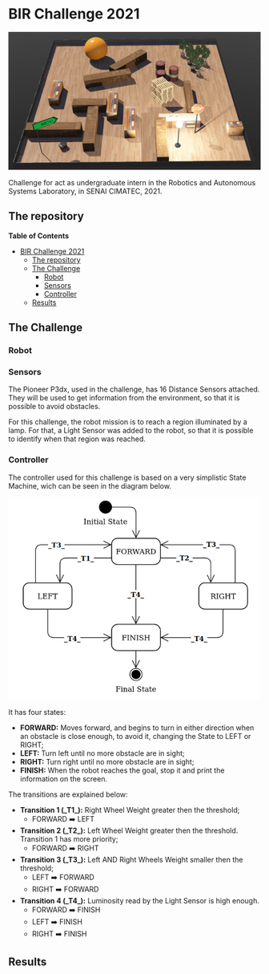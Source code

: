 # BIR  Challenge 2021
![challenge](resources/challenge.png)

Challenge for act as undergraduate intern in the Robotics and Autonomous Systems Laboratory, in SENAI CIMATEC, 2021.

## The repository
**Table of Contents**
- [BIR  Challenge 2021](#bir--challenge-2021)
  - [The repository](#the-repository)
  - [The Challenge](#the-challenge)
    - [Robot](#robot)
    - [Sensors](#sensors)
    - [Controller](#controller)
  - [Results](#results)

## The Challenge

### Robot

### Sensors
The Pioneer P3dx, used in the challenge, has 16 Distance Sensors attached. They will be used to get information from the environment, so that it is possible to avoid obstacles.

For this challenge, the robot mission is to reach a region illuminated by a lamp.  For that, a Light Sensor was added to the robot, so that it is possible to identify when that region was reached.

### Controller
The controller used for this challenge is based on a very simplistic State Machine, wich can be  seen in the diagram below.

![state_machine](resources/state_machine.png)

It has four states: 
- **FORWARD:** Moves forward, and begins to turn in either direction when an obstacle is close enough, to avoid it, changing the State to  LEFT or RIGHT;
- **LEFT:** Turn left until no more obstacle are in sight;
- **RIGHT:** Turn right until no more obstacle are in sight;
- **FINISH:** When the robot reaches the goal, stop it and print the information on the screen.

The transitions are explained below:
- **Transition 1 (\_T1\_):** Right Wheel Weight greater then the threshold;
	- FORWARD  :arrow_right:  LEFT
- **Transition 2 (\_T2\_):** Left Wheel Weight greater then the threshold. Transition 1 has more priority;
	- FORWARD :arrow_right: RIGHT
- **Transition 3 (\_T3\_):** Left AND Right Wheels Weight smaller then the threshold;
	- LEFT :arrow_right: FORWARD
	- RIGHT :arrow_right: FORWARD
- **Transition 4 (\_T4\_):** Luminosity read by the Light Sensor is high enough.
	- FORWARD :arrow_right: FINISH
	- LEFT :arrow_right: FINISH
	- RIGHT :arrow_right: FINISH

## Results
